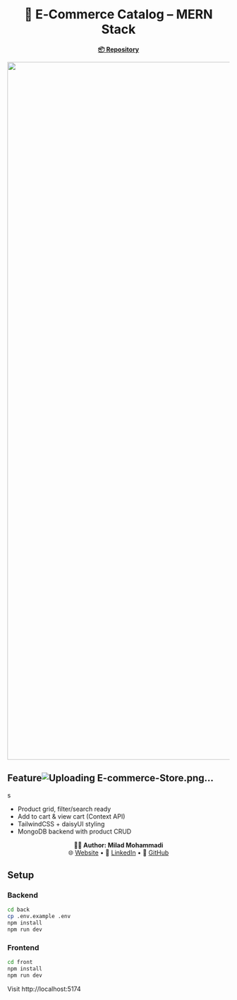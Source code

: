 <h1 align="center">🛒 E‑Commerce Catalog – MERN Stack</h1>

<p align="center">
  <a href="https://github.com/miladmo68/ecommerce_catalog"><b>📦 Repository</b></a>
</p>
<p align="center"><img width="2880" height="1582" alt="E-commerce-Store" src="https://github.com/user-attachments/assets/593bb727-e2cf-4ba8-bd38-f519a6f521e5" /></p>


## Feature![Uploading E-commerce-Store.png…]()
s
* Product grid, filter/search ready
* Add to cart & view cart (Context API)
* TailwindCSS + daisyUI styling
* MongoDB backend with product CRUD


<p align="center">
  <b>👨‍💻 Author: Milad Mohammadi</b><br>
  🌐 <a href="https://miladweb.com">Website</a> • 💼 <a href="https://linkedin.com/in/miladmo68">LinkedIn</a> • 🐙 <a href="https://github.com/miladmo68">GitHub</a>
</p>

## Setup
### Backend
```bash
cd back
cp .env.example .env
npm install
npm run dev
```
### Frontend
```bash
cd front
npm install
npm run dev
```
Visit http://localhost:5174
